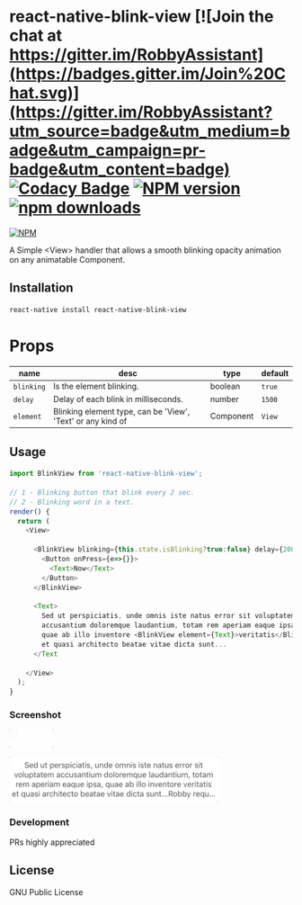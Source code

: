 # react-native-blink-view [![Join the chat at https://gitter.im/RobbyAssistant](https://badges.gitter.im/Join%20Chat.svg)](https://gitter.im/RobbyAssistant?utm_source=badge&utm_medium=badge&utm_campaign=pr-badge&utm_content=badge) [![Codacy Badge](https://api.codacy.com/project/badge/Grade/6e8f99d4499f414b933528a5a7e739b0)](https://www.codacy.com/app/BricePissard/react-native-blink-view?utm_source=github.com&amp;utm_medium=referral&amp;utm_content=BricePissard/react-native-blink-view&amp;utm_campaign=Badge_Grade) [![NPM version](https://badge.fury.io/js/react-native-blink-view.svg)](http://badge.fury.io/js/react-native-blink-view) [![npm downloads](https://img.shields.io/npm/dt/react-native-blink-view.svg?maxAge=2592000)](http://www.npmtrends.com/react-native-blink-view)

[![NPM](https://nodei.co/npm/react-native-blink-view.png?downloads=true&downloadRank=true&stars=true)](https://nodei.co/npm/react-native-blink-view/)

A Simple &lt;View> handler that allows a smooth blinking opacity animation on any animatable Component.

## Installation
```sh
react-native install react-native-blink-view
```

# Props
| name | desc | type | default
| --- | --- | --- | --- |
| `blinking` | Is the element blinking. | boolean | `true`
| `delay` | Delay of each blink in milliseconds.  | number | `1500`
| `element` | Blinking element type, can be 'View', 'Text' or any kind of <Element /> | Component | `View`


## Usage
```javascript
import BlinkView from 'react-native-blink-view';

// 1 - Blinking button that blink every 2 sec.
// 2 - Blinking word in a text.
render() {
  return (
    <View>

      <BlinkView blinking={this.state.isBlinking?true:false} delay={2000}>
        <Button onPress={e=>{}}>
          <Text>Now</Text>
        </Button>
      </BlinkView>

      <Text>
        Sed ut perspiciatis, unde omnis iste natus error sit voluptatem
        accusantium doloremque laudantium, totam rem aperiam eaque ipsa,
        quae ab illo inventore <BlinkView element={Text}>veritatis</BlinkView>
        et quasi architecto beatae vitae dicta sunt...
      </Text

    </View>
  );
}
```

### Screenshot
 ![Screenshot of the blinking View sample](https://github.com/BricePissard/react-native-blink-view/blob/master/assets/img/loop.gif)

 ![Screenshot of the example](https://github.com/BricePissard/react-native-blink-view/blob/master/assets/img/text.gif)

### Development
PRs highly appreciated

License
----
GNU Public License
